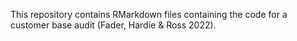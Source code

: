 This repository contains RMarkdown files containing the code for a customer base audit (Fader, Hardie & Ross 2022). 
